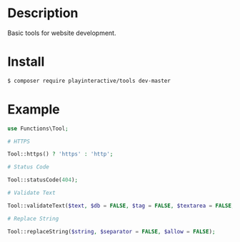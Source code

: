 # Description
Basic tools for website development.

# Install
```bash
$ composer require playinteractive/tools dev-master
```

# Example
```php
use Functions\Tool;

# HTTPS

Tool::https() ? 'https' : 'http';

# Status Code

Tool::statusCode(404);

# Validate Text

Tool::validateText($text, $db = FALSE, $tag = FALSE, $textarea = FALSE, $decoration = TRUE);

# Replace String

Tool::replaceString($string, $separator = FALSE, $allow = FALSE);
```

